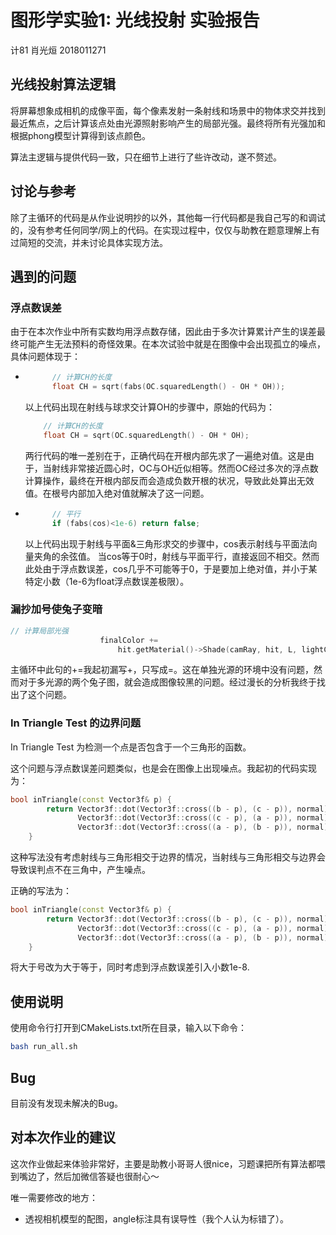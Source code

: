 # 图形学实验1: 光线投射 实验报告

计81 肖光烜 2018011271

## 光线投射算法逻辑

将屏幕想象成相机的成像平面，每个像素发射一条射线和场景中的物体求交并找到最近焦点，之后计算该点处由光源照射影响产生的局部光强。最终将所有光强加和根据phong模型计算得到该点颜色。

算法主逻辑与提供代码一致，只在细节上进行了些许改动，遂不赘述。

## 讨论与参考
除了主循环的代码是从作业说明抄的以外，其他每一行代码都是我自己写的和调试的，没有参考任何同学/网上的代码。在实现过程中，仅仅与助教在题意理解上有过简短的交流，并未讨论具体实现方法。

## 遇到的问题

### 浮点数误差
由于在本次作业中所有实数均用浮点数存储，因此由于多次计算累计产生的误差最终可能产生无法预料的奇怪效果。在本次试验中就是在图像中会出现孤立的噪点，具体问题体现于：
- ```cpp
        // 计算CH的长度
        float CH = sqrt(fabs(OC.squaredLength() - OH * OH));
    ```
    以上代码出现在射线与球求交计算OH的步骤中，原始的代码为：
    ```cpp
        // 计算CH的长度
        float CH = sqrt(OC.squaredLength() - OH * OH);
    ```
    两行代码的唯一差别在于，正确代码在开根内部先求了一遍绝对值。这是由于，当射线非常接近圆心时，OC与OH近似相等。然而OC经过多次的浮点数计算操作，最终在开根内部反而会造成负数开根的状况，导致此处算出无效值。在根号内部加入绝对值就解决了这一问题。
- ```cpp        
        // 平行
        if (fabs(cos)<1e-6) return false;
    ```
    以上代码出现于射线与平面&三角形求交的步骤中，cos表示射线与平面法向量夹角的余弦值。
    当cos等于0时，射线与平面平行，直接返回不相交。然而此处由于浮点数误差，cos几乎不可能等于0，于是要加上绝对值，并小于某特定小数（1e-6为float浮点数误差极限）。

### 漏抄加号使兔子变暗
```cpp
// 计算局部光强
                    finalColor +=
                        hit.getMaterial()->Shade(camRay, hit, L, lightColor);
```
主循环中此句的+=我起初漏写+，只写成=。这在单独光源的环境中没有问题，然而对于多光源的两个兔子图，就会造成图像较黑的问题。经过漫长的分析我终于找出了这个问题。

### In Triangle Test 的边界问题
In Triangle Test 为检测一个点是否包含于一个三角形的函数。

这个问题与浮点数误差问题类似，也是会在图像上出现噪点。我起初的代码实现为：
```cpp
bool inTriangle(const Vector3f& p) {
        return Vector3f::dot(Vector3f::cross((b - p), (c - p)), normal) > 0 &&
               Vector3f::dot(Vector3f::cross((c - p), (a - p)), normal) > 0 &&
               Vector3f::dot(Vector3f::cross((a - p), (b - p)), normal) > 0;
    }
```
这种写法没有考虑射线与三角形相交于边界的情况，当射线与三角形相交与边界会导致误判点不在三角中，产生噪点。

正确的写法为：
```cpp
bool inTriangle(const Vector3f& p) {
        return Vector3f::dot(Vector3f::cross((b - p), (c - p)), normal) >= -1e-6 &&
               Vector3f::dot(Vector3f::cross((c - p), (a - p)), normal) >= -1e-6 &&
               Vector3f::dot(Vector3f::cross((a - p), (b - p)), normal) >= -1e-6;
    }
```
将大于号改为大于等于，同时考虑到浮点数误差引入小数1e-8.
## 使用说明

使用命令行打开到CMakeLists.txt所在目录，输入以下命令：
```bash
bash run_all.sh
```

## Bug

目前没有发现未解决的Bug。

## 对本次作业的建议

这次作业做起来体验非常好，主要是助教小哥哥人很nice，习题课把所有算法都喂到嘴边了，然后加微信答疑也很耐心～

唯一需要修改的地方：
- 透视相机模型的配图，angle标注具有误导性（我个人认为标错了）。